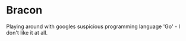 # Bracon

Playing around with googles suspicious programming language 'Go' - I don't like it at all.
